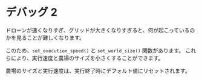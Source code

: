 # デバッグ 2
ドローンが速くなりすぎ、グリッドが大きくなりすぎると、何が起こっているのかを見ることが難しくなります。

このため、`set_execution_speed()` と `set_world_size()` 関数があります。
これらにより、実行速度と農場のサイズを小さくすることができます。

農場のサイズと実行速度は、実行終了時にデフォルト値にリセットされます。